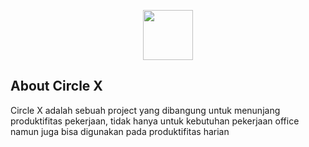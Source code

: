 

<p align="center"><a href="https://getjustd.com" target="_blank"><img src="https://github.com/user-attachments/assets/fddfcf6b-63d5-4850-8915-dd410a15901d" width="80"></a></p>

## About Circle X 

Circle X adalah sebuah project yang dibangung untuk menunjang produktifitas pekerjaan, tidak hanya untuk kebutuhan pekerjaan office namun juga bisa digunakan pada produktifitas harian
